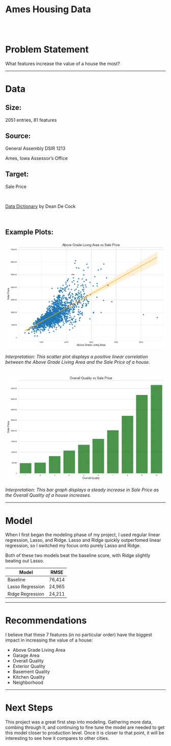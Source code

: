 # Ames Housing Data

<br>
<br>

# Problem Statement

What features increase the value of a house the most?
___
# Data

## Size:
2051 entries, 81 features


## Source:
General Assembly DSIR 1213

Ames, Iowa Assessor’s Office


## Target:
Sale Price

<br>

<a href='http://jse.amstat.org/v19n3/decock/DataDocumentation.txt'>Data Dictionary</a> by Dean De Cock

<br>

## Example Plots:
<img src='./images/graphs/gr_liv_area.png' alt='above grade living area vs sale price'>

*Interpretation: This scatter plot displays a positive linear correlation between the Above Grade Living Area and the Sale Price of a house.*

<br>

<img src='./images/graphs/overall_qual.png' alt='overall quality vs sale price'>

*Interpretation: This bar graph displays a steady increase in Sale Price as the Overall Quality of a house increases.*


___
# Model

When I first began the modeling phase of my project, I used regular linear regression, Lasso, and Ridge. Lasso and Ridge quickly outperfomed linear regression, so I switched my focus onto purely Lasso and Ridge.

Both of these two models beat the baseline score, with Ridge slightly beating out Lasso.


|Model|RMSE|
|---|---|
|Baseline|76,414|
|Lasso Regression|24,965|
|Ridge Regression|24,211|





___
# Recommendations

I believe that these 7 features (in no particular order) have the biggest impact in increasing the value of a house:

* Above Grade Living Area
* Garage Area
* Overall Quality
* Exterior Quality
* Basement Quality
* Kitchen Quality
* Neighborhood


___
# Next Steps

This project was a great first step into modeling. Gathering more data, combing through it, and continuing to fine tune the model are needed to get this model closer to production level. Once it is closer to that point, it will be interesting to see how it compares to other cities.